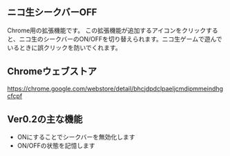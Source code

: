 ## ニコ生シークバーOFF
Chrome用の拡張機能です。
この拡張機能が追加するアイコンをクリックすると、ニコ生のシークバーのON/OFFを切り替えられます。ニコ生ゲームで遊んでいるときに誤クリックを防いでくれます。

## Chromeウェブストア
https://chrome.google.com/webstore/detail/bhcjdpdclpaeljcmdipmmeindhgcfcpf

## Ver0.2の主な機能
- ONにすることでシークバーを無効化します
- ON/OFFの状態を記憶します
